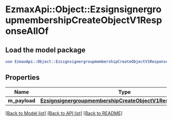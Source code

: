 # EzmaxApi::Object::EzsignsignergroupmembershipCreateObjectV1ResponseAllOf

## Load the model package
```perl
use EzmaxApi::Object::EzsignsignergroupmembershipCreateObjectV1ResponseAllOf;
```

## Properties
Name | Type | Description | Notes
------------ | ------------- | ------------- | -------------
**m_payload** | [**EzsignsignergroupmembershipCreateObjectV1ResponseMPayload**](EzsignsignergroupmembershipCreateObjectV1ResponseMPayload.md) |  | 

[[Back to Model list]](../README.md#documentation-for-models) [[Back to API list]](../README.md#documentation-for-api-endpoints) [[Back to README]](../README.md)


